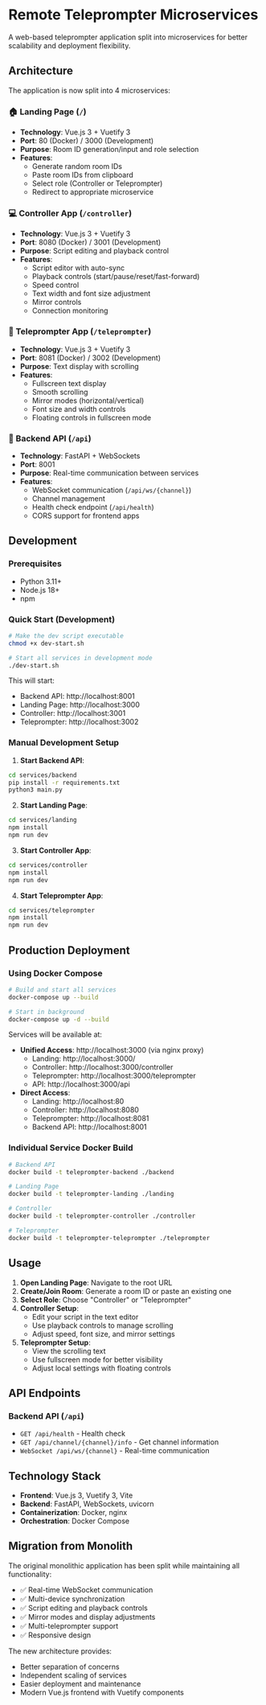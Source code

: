 # Remote Teleprompter Microservices

A web-based teleprompter application split into microservices for better scalability and deployment flexibility.

## Architecture

The application is now split into 4 microservices:

### 🏠 Landing Page (`/`)
- **Technology**: Vue.js 3 + Vuetify 3
- **Port**: 80 (Docker) / 3000 (Development)
- **Purpose**: Room ID generation/input and role selection
- **Features**:
  - Generate random room IDs
  - Paste room IDs from clipboard
  - Select role (Controller or Teleprompter)
  - Redirect to appropriate microservice

### 💻 Controller App (`/controller`)
- **Technology**: Vue.js 3 + Vuetify 3
- **Port**: 8080 (Docker) / 3001 (Development)
- **Purpose**: Script editing and playback control
- **Features**:
  - Script editor with auto-sync
  - Playback controls (start/pause/reset/fast-forward)
  - Speed control
  - Text width and font size adjustment
  - Mirror controls
  - Connection monitoring

### 📱 Teleprompter App (`/teleprompter`)
- **Technology**: Vue.js 3 + Vuetify 3
- **Port**: 8081 (Docker) / 3002 (Development)
- **Purpose**: Text display with scrolling
- **Features**:
  - Fullscreen text display
  - Smooth scrolling
  - Mirror modes (horizontal/vertical)
  - Font size and width controls
  - Floating controls in fullscreen mode

### 📡 Backend API (`/api`)
- **Technology**: FastAPI + WebSockets
- **Port**: 8001
- **Purpose**: Real-time communication between services
- **Features**:
  - WebSocket communication (`/api/ws/{channel}`)
  - Channel management
  - Health check endpoint (`/api/health`)
  - CORS support for frontend apps

## Development

### Prerequisites
- Python 3.11+
- Node.js 18+
- npm

### Quick Start (Development)
```bash
# Make the dev script executable
chmod +x dev-start.sh

# Start all services in development mode
./dev-start.sh
```

This will start:
- Backend API: http://localhost:8001
- Landing Page: http://localhost:3000
- Controller: http://localhost:3001
- Teleprompter: http://localhost:3002

### Manual Development Setup

1. **Start Backend API**:
```bash
cd services/backend
pip install -r requirements.txt
python3 main.py
```

2. **Start Landing Page**:
```bash
cd services/landing
npm install
npm run dev
```

3. **Start Controller App**:
```bash
cd services/controller
npm install
npm run dev
```

4. **Start Teleprompter App**:
```bash
cd services/teleprompter
npm install
npm run dev
```

## Production Deployment

### Using Docker Compose
```bash
# Build and start all services
docker-compose up --build

# Start in background
docker-compose up -d --build
```

Services will be available at:
- **Unified Access**: http://localhost:3000 (via nginx proxy)
  - Landing: http://localhost:3000/
  - Controller: http://localhost:3000/controller
  - Teleprompter: http://localhost:3000/teleprompter
  - API: http://localhost:3000/api
- **Direct Access**:
  - Landing: http://localhost:80
  - Controller: http://localhost:8080
  - Teleprompter: http://localhost:8081
  - Backend API: http://localhost:8001

### Individual Service Docker Build
```bash
# Backend API
docker build -t teleprompter-backend ./backend

# Landing Page
docker build -t teleprompter-landing ./landing

# Controller
docker build -t teleprompter-controller ./controller

# Teleprompter
docker build -t teleprompter-teleprompter ./teleprompter
```

## Usage

1. **Open Landing Page**: Navigate to the root URL
2. **Create/Join Room**: Generate a room ID or paste an existing one
3. **Select Role**: Choose "Controller" or "Teleprompter"
4. **Controller Setup**: 
   - Edit your script in the text editor
   - Use playback controls to manage scrolling
   - Adjust speed, font size, and mirror settings
5. **Teleprompter Setup**:
   - View the scrolling text
   - Use fullscreen mode for better visibility
   - Adjust local settings with floating controls

## API Endpoints

### Backend API (`/api`)
- `GET /api/health` - Health check
- `GET /api/channel/{channel}/info` - Get channel information
- `WebSocket /api/ws/{channel}` - Real-time communication

## Technology Stack

- **Frontend**: Vue.js 3, Vuetify 3, Vite
- **Backend**: FastAPI, WebSockets, uvicorn
- **Containerization**: Docker, nginx
- **Orchestration**: Docker Compose

## Migration from Monolith

The original monolithic application has been split while maintaining all functionality:
- ✅ Real-time WebSocket communication
- ✅ Multi-device synchronization
- ✅ Script editing and playback controls
- ✅ Mirror modes and display adjustments
- ✅ Multi-teleprompter support
- ✅ Responsive design

The new architecture provides:
- Better separation of concerns
- Independent scaling of services
- Easier deployment and maintenance
- Modern Vue.js frontend with Vuetify components
